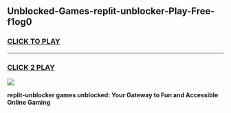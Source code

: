 
## Unblocked-Games-replit-unblocker-Play-Free-f1og0
<h3>
<a href="https://premium76.site?title=replit-unblocker&ref=18A1">CLICK TO PLAY</a></h3>
<hr>

<h3>
<a href="https://premium76.site?title=replit-unblocker&ref=18A1">CLICK 2 PLAY</a>
  
</h3>

<a href="https://premium76.site?title=replit-unblocker&ref=18A1"><img src="https://clearcache.store/games.png"></a>


**replit-unblocker games unblocked: Your Gateway to Fun and Accessible Online Gaming**
